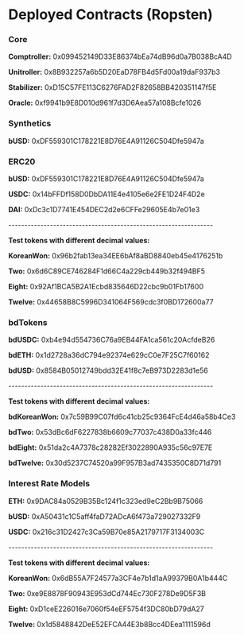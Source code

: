 # Deployed Contracts (Ropsten)

### Core

**Comptroller:** 0x099452149D33E86374bEa74dB96d0a7B038BcA4D

**Unitroller:** 0x8B932257a6b5D20EaD78FB4d5Fd00a19daF937b3

**Stabilizer:** 0xD15C57FE113C6276FAD2F82658BB420351147f5E

**Oracle:** 0xf9941b9E8D010d961f7d3D6Aea57a108Bcfe1026

### Synthetics

**bUSD:** 0xDF559301C178221E8D76E4A91126C504Dfe5947a

### ERC20

**bUSD:** 0xDF559301C178221E8D76E4A91126C504Dfe5947a

**USDC:** 0x14bFFDf158D0DbDA11E4e4105e6e2FE1D24F4D2e

**DAI:** 0xDc3c1D7741E454DEC2d2e6CFFe29605E4b7e01e3

\----------------------------------------------------------------

**Test tokens with different decimal values:**

**KoreanWon:** 0x96b2fab13ea34EE6bAf8aBD8840eb45e4176251b

**Two:** 0x6d6C89CE746284F1d66C4a229cb449b32f494BF5

**Eight:** 0x92Af1BCA5B2A1Ecbd835646D22cbc9b01Fb17600

**Twelve:** 0x44658B8C5996D341064F569cdc3f0BD172600a77

### **bdTokens**

**bdUSDC:** 0xb4e94d554736C76a9EB44FA1ca561c20AcfdeB26&#x20;

**bdETH:** 0x1d2728a36dC794e92374e629cC0e7F25C7f60162&#x20;

**bdUSD:** 0x8584B05012749bdd32E41f8c7eB973D2283d1e56

\----------------------------------------------------------------

**Test tokens with different decimal values:**

**bdKoreanWon:** 0x7c59B99C07fd6c41cb25c9364FcE4d46a58b4Ce3

**bdTwo:** 0x53dBc6dF6227838b6609c77037c438D0a33fc446

**bdEight:** 0x51da2c4A7378c28282Ef3022890A935c56c97E7E

**bdTwelve:** 0x30d5237C74520a99F957B3ad7435350C8D71d791

### Interest Rate Models

**ETH:** 0x9DAC84a0529B35Bc124f1c323ed9eC2Bb9B75066

**bUSD:** 0xA50431c1C5aff4faD72ADcA6f473a729027332F9

**USDC:** 0x216c31D2427c3Ca59B70e85A2179717F3134003C

\----------------------------------------------------------------

**Test tokens with different decimal values:**

**KoreanWon:** 0x6dB55A7F24577a3CF4e7b1d1aA99379B0A1b444C

**Two:** 0xe9E8878F90943E953dCd744Ec730F278De9D5F3B

**Eight:** 0xD1ceE226016e7060f54eEF5754f3DC80bD79dA27

**Twelve:** 0x1d5848842DeE52EFCA44E3b8Bcc4DEea1111596d&#x20;
